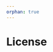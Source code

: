 ```yaml
---
orphan: true
---
```


# License

```{include} ../LICENSE

```
                                                                                                    